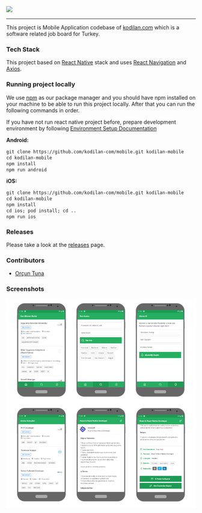 <img src="https://github.com/kodilan-com/frontend/blob/master/public/logo_c.png?raw=true" />

---

This project is Mobile Application codebase of [kodilan.com](https://kodilan.com) which is a software related job board for Turkey.

### Tech Stack

This project based on [React Native](https://github.com/facebook/react-native) stack and uses [React Navigation](https://github.com/react-navigation/react-navigation) and [Axios](https://github.com/axios/axios).

### Running project locally

We use [npm](https://www.npmjs.com/) as our package manager and you should have npm installed on your machine to be able to run this project locally. After that you can run the following commands in order.

If you have not run react native project before, prepare development environment by following [Environment Setup Documentation](https://reactnative.dev/docs/environment-setup)

**Android:**

```
git clone https://github.com/kodilan-com/mobile.git kodilan-mobile
cd kodilan-mobile
npm install
npm run android
```

**iOS:**

```
git clone https://github.com/kodilan-com/mobile.git kodilan-mobile
cd kodilan-mobile
npm install
cd ios; pod install; cd ..
npm run ios
```

### Releases

Please take a look at the [releases](https://github.com/kodilan-com/mobile/releases) page.

### Contributors

- [Orçun Tuna](https://github.com/orcuntuna)

### Screenshots

![Screens](screenshots/screens.png)
